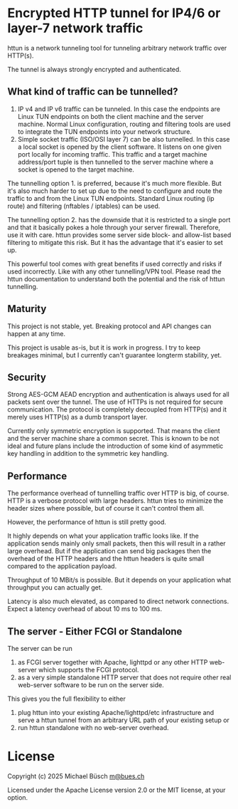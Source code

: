 # Encrypted HTTP tunnel for IP4/6 or layer-7 network traffic

httun is a network tunneling tool for tunneling arbitrary network traffic over HTTP(s).

The tunnel is always strongly encrypted and authenticated.

## What kind of traffic can be tunnelled?

1. IP v4 and IP v6 traffic can be tunneled.
   In this case the endpoints are Linux TUN endpoints on both the client machine and the server machine.
   Normal Linux configuration, routing and filtering tools are used to integrate the TUN endpoints into your network structure.
2. Simple socket traffic (ISO/OSI layer 7) can be also tunnelled.
   In this case a local socket is opened by the client software.
   It listens on one given port locally for incoming traffic.
   This traffic and a target machine address/port tuple is then tunnelled to the server machine where a socket is opened to the target machine.

The tunnelling option 1. is preferred, because it's much more flexible.
But it's also much harder to set up due to the need to configure and route the traffic to and from the Linux TUN endpoints.
Standard Linux routing (ip route) and filtering (nftables / iptables) can be used.

The tunnelling option 2. has the downside that it is restricted to a single port and that it basically pokes a hole through your server firewall.
Therefore, use it with care.
httun provides some server side block- and allow-list based filtering to mitigate this risk.
But it has the advantage that it's easier to set up.

This powerful tool comes with great benefits if used correctly and risks if used incorrectly.
Like with any other tunnelling/VPN tool.
Please read the httun documentation to understand both the potential and the risk of httun tunnelling.

## Maturity

This project is not stable, yet.
Breaking protocol and API changes can happen at any time.

This project is usable as-is, but it is work in progress.
I try to keep breakages minimal, but I currently can't guarantee longterm stability, yet.

## Security

Strong AES-GCM AEAD encryption and authentication is always used for all packets sent over the tunnel.
The use of HTTPs is not required for secure communication.
The protocol is completely decoupled from HTTP(s) and it merely uses HTTP(s) as a dumb transport layer.

Currently only symmetric encryption is supported.
That means the client and the server machine share a common secret.
This is known to be not ideal and future plans include the introduction of some kind of asymmetic key handling in addition to the symmetric key handling.

## Performance

The performance overhead of tunnelling traffic over HTTP is big, of course.
HTTP is a verbose protocol with large headers.
httun tries to minimize the header sizes where possible, but of course it can't control them all.

However, the performance of httun is still pretty good.

It highly depends on what your application traffic looks like.
If the application sends mainly only small packets, then this will result in a rather large overhead.
But if the application can send big packages then the overhead of the HTTP headers and the httun headers is quite small compared to the application payload.

Throughput of 10 MBit/s is possible.
But it depends on your application what throughput you can actually get.

Latency is also much elevated, as compared to direct network connections.
Expect a latency overhead of about 10 ms to 100 ms.

## The server - Either FCGI or Standalone

The server can be run

1. as FCGI server together with Apache, lighttpd or any other HTTP web-server which supports the FCGI protocol.
2. as a very simple standalone HTTP server that does not require other real web-server software to be run on the server side.

This gives you the full flexibility to either

1. plug httun into your existing Apache/lighttpd/etc infrastructure and serve a httun tunnel from an arbitrary URL path of your existing setup or
2. run httun standalone with no web-server overhead.

# License

Copyright (c) 2025 Michael Büsch <m@bues.ch>

Licensed under the Apache License version 2.0 or the MIT license, at your option.
